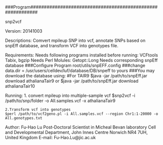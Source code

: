 ###Program###########################################################



snp2vcf



Version: 20141003



Descriptions:
	Comvert mpileup SNP into vcf, annotate SNPs based on snpEff
	database, and transform VCF into genotypes file.



Requirements:
	Needs following programs installed before running:
		VCFtools
		Tabix, bgzip
	Needs Perl Molules:
		Getopt::Long
	Needs corresponding snpEff database
###Configure Program root/utils/snpEFF.config
###change data.dir = /usr/users/celldev/luf/database/DB/snpeff to yours
###You may download the database using:
#For TAIR9
$java -jar /path/to/snpEff.jar download athalianaTair9
or
$java -jar /path/to/snpEff.jar download athalianaTair10



Running:
	1. convert mpileup into multiple-sample vcf
	$snp2vcf -i /path/to/snp/folder -o All.samples.vcf -x athalianaTair9
	
	2.Transform vcf into genotypes
	$perl /path/to/vcf2geno.pl -i All.samples.vcf --region Chr1:1-20000 -o All.genotypes.txt



Author:
	Fu-Hao Lu
	Post-Doctoral Scientist in Micheal Bevan laboratory
	Cell and Developmental Department, John Innes Centre
	Norwich NR4 7UH, United Kingdom
	E-mail: Fu-Hao.Lu\@jic.ac.uk
